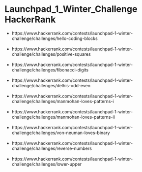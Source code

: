 # Launchpad_1_Winter_Challenge HackerRank
<ul>
 <li>https://www.hackerrank.com/contests/launchpad-1-winter-challenge/challenges/hello-coding-blocks</li><br>
 <li>https://www.hackerrank.com/contests/launchpad-1-winter-challenge/challenges/positive-squares</li><br>
 <li>https://www.hackerrank.com/contests/launchpad-1-winter-challenge/challenges/fibonacci-digits</li><br>
 <li>https://www.hackerrank.com/contests/launchpad-1-winter-challenge/challenges/delhis-odd-even</li><br>
 <li>https://www.hackerrank.com/contests/launchpad-1-winter-challenge/challenges/manmohan-loves-patterns-i</li><br>
 <li>https://www.hackerrank.com/contests/launchpad-1-winter-challenge/challenges/manmohan-loves-patterns-ii</li><br>
 <li>https://www.hackerrank.com/contests/launchpad-1-winter-challenge/challenges/von-neuman-loves-binary</li><br>
 <li>https://www.hackerrank.com/contests/launchpad-1-winter-challenge/challenges/reverse-numbers</li><br>
 <li>https://www.hackerrank.com/contests/launchpad-1-winter-challenge/challenges/lower-upper</li><br>

</ul>
